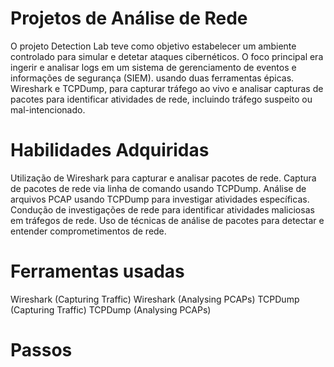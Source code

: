 #  Projetos de Análise de Rede

O projeto Detection Lab teve como objetivo estabelecer um ambiente controlado para simular e detetar ataques cibernéticos. O foco principal era ingerir e analisar logs em um sistema de gerenciamento de eventos e informações de segurança (SIEM).
usando duas ferramentas épicas. Wireshark e TCPDump, para capturar tráfego ao vivo e analisar capturas de pacotes para identificar atividades de rede, incluindo tráfego suspeito ou mal-intencionado.

# Habilidades Adquiridas
Utilização de Wireshark para capturar e analisar pacotes de rede.
Captura de pacotes de rede via linha de comando usando TCPDump.
Análise de arquivos PCAP usando TCPDump para investigar atividades específicas.
Condução de investigações de rede para identificar atividades maliciosas em tráfegos de rede.
Uso de técnicas de análise de pacotes para detectar e entender comprometimentos de rede.



# Ferramentas usadas

Wireshark (Capturing Traffic)
Wireshark (Analysing PCAPs)
TCPDump (Capturing Traffic)
TCPDump (Analysing PCAPs)

# Passos





